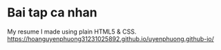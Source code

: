 # Bai tap ca nhan
My resume I made using plain HTML5 & CSS.  
https://hoanguyenphuong31231025892.github.io/uyenphuong.github-io/
